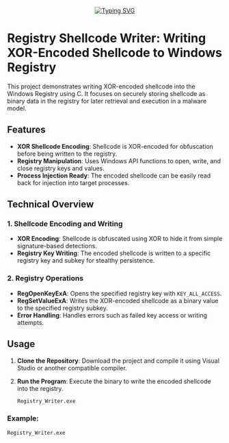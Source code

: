 <!--   my-ticker -->    
<!-- &emsp;&emsp;&emsp;&emsp;&emsp;&emsp;&emsp;&emsp;&emsp;[![Typing SVG](https://readme-typing-svg.herokuapp.com?color=%F0E68C&center=true&vCenter=true&width=250&lines=Registry+Shellcode+Writer"")](https://git.io/typing-svg) -->

<p align="center">
  <a href="https://git.io/typing-svg">
    <img src="https://readme-typing-svg.herokuapp.com?color=%F0E68C&center=true&vCenter=true&width=250&lines=Registry+Shellcode+Writer" alt="Typing SVG">
  </a>
</p>

# Registry Shellcode Writer: Writing XOR-Encoded Shellcode to Windows Registry

This project demonstrates writing XOR-encoded shellcode into the Windows Registry using C. It focuses on securely storing shellcode as binary data in the registry for later retrieval and execution in a malware model.

## Features

- **XOR Shellcode Encoding**: Shellcode is XOR-encoded for obfuscation before being written to the registry.
- **Registry Manipulation**: Uses Windows API functions to open, write, and close registry keys and values.
- **Process Injection Ready**: The encoded shellcode can be easily read back for injection into target processes.

## Technical Overview

### 1. Shellcode Encoding and Writing
- **XOR Encoding**: Shellcode is obfuscated using XOR to hide it from simple signature-based detections.
- **Registry Key Writing**: The encoded shellcode is written to a specific registry key and subkey for stealthy persistence.

### 2. Registry Operations
- **RegOpenKeyExA**: Opens the specified registry key with `KEY_ALL_ACCESS`.
- **RegSetValueExA**: Writes the XOR-encoded shellcode as a binary value to the specified registry subkey.
- **Error Handling**: Handles errors such as failed key access or writing attempts.

## Usage

1. **Clone the Repository**: Download the project and compile it using Visual Studio or another compatible compiler.
2. **Run the Program**: Execute the binary to write the encoded shellcode into the registry.

    ```bash
    Registry_Writer.exe
    ```

### Example:
```bash
Registry_Writer.exe
